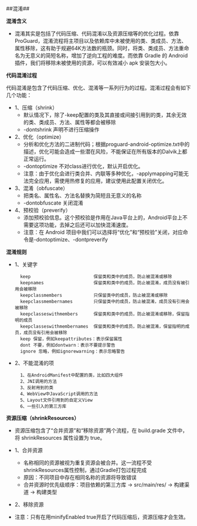 ##混淆##

**混淆含义**

* 混淆其实是包括了代码压缩、代码混淆以及资源压缩等的优化过程。依靠 ProGuard，混淆流程将主项目以及依赖库中未被使用的类、类成员、方法、属性移除，这有助于规避64K方法数的瓶颈。同时，将类、类成员、方法重命名为无意义的简短名称，增加了逆向工程的难度。而依靠 Gradle 的 Android 插件，我们将移除未被使用的资源，可以有效减小 apk 安装包大小。

**代码混淆过程**

代码混淆是包含了代码压缩、优化、混淆等一系列行为的过程。混淆过程会有如下几个功能：

* 1、压缩（shrink） 
	* 默认情况下，除了-keep配置的类及其直接或间接引用到的类，其余无效的类、类成员、方法、属性等都会被移除
	* -dontshrink  声明不进行压缩操作
* 2、优化（optimize）
	* 分析和优化方法的二进制代码；根据proguard-android-optimize.txt中的描述，优化可能会造成一些潜在风险，不能保证在所有版本的Dalvik上都正常运行。
	* -dontoptimize  不对class进行优化，默认开启优化。
	* 注意：由于优化会进行类合并、内联等多种优化，-applymapping可能无法完全应用，需使用热修复的应用，建议使用此配置关闭优化。
* 3、混淆（obfuscate）
	* 把类名、属性名、方法名替换为简短且无意义的名称
	* -dontobfuscate  关闭混淆
* 4、预校验（preverify）
	* 添加预校验信息。这个预校验是作用在Java平台上的，Android平台上不需要这项功能，去掉之后还可以加快混淆速度。 
	* 注意：在 Android 项目中我们可以选择将“优化”和“预校验”关闭，对应命令是-dontoptimize、-dontpreverify

**混淆规则**
	
* 1、关键字
	
		keep                        保留类和类中的成员，防止被混淆或移除
		keepnames                   保留类和类中的成员，防止被混淆，成员没有被引用会被移除
		keepclassmembers            只保留类中的成员，防止被混淆或移除
		keepclassmembernames        只保留类中的成员，防止被混淆，成员没有引用会被移除
		keepclasseswithmembers      保留类和类中的成员，防止被混淆或移除，保留指明的成员
		keepclasseswithmembernames  保留类和类中的成员，防止被混淆，保留指明的成员，成员没有引用会被移除
		keep 保留，例如keepattributes：表示保留属性
		dont 不要，例如dontwarn：表示不要提示警告
		ignore 忽略，例如ignorewarning：表示忽略警告

* 2、不能混淆的项

		1、在AndroidManifest中配置的类，比如四大组件
		2、JNI调用的方法
		3、反射用到的类
		4、WebView中JavaScript调用的方法
		5、Layout文件引用到的自定义View
		6、一些引入的第三方库


**资源压缩（shrinkResources）**
	 
* 资源压缩包含了“合并资源”和“移除资源”两个流程，在 build.grade 文件中，将 shrinkResources 属性设置为 true。

* 1、合并资源
	* 名称相同的资源被视为重复资源会被合并。这一流程不受shrinkResources属性控制，通过Gradle打包过程完成
	* 原因：不同项目中存在相同名称的资源将导致错误
	* 合并资源时优先级顺序：项目依赖的第三方库 -> src/main/res/ -> 构建渠道 -> 构建类型
* 2、移除资源

* 注意：只有在用minifyEnabled true开启了代码压缩后，资源压缩才会生效。
			
			
			
	


